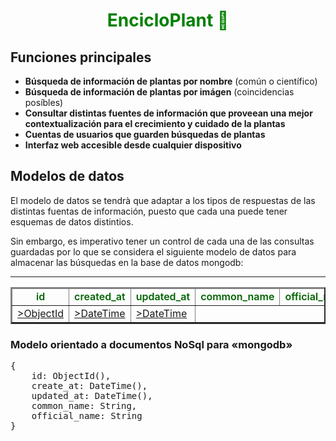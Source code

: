 <h1 style="color: green; text-align: center">EncicloPlant &#127795 </h1>

## Funciones principales

 * __Búsqueda de información de plantas por nombre__ (común o científico)
 * __Búsqueda de información de plantas por imágen__ (coincidencias posíbles)
 * __Consultar distintas fuentes de información que proveean una mejor contextualización para el crecimiento y cuidado de la plantas__
 * __Cuentas de usuarios que guarden búsquedas de plantas__
 * __Interfaz web accesible desde cualquier dispositivo__

## Modelos de datos

El modelo de datos se tendrà que adaptar a los tipos de respuestas de las distintas fuentas de información, puesto que cada una puede tener esquemas de datos distintios.

Sin embargo, es imperativo tener un control de cada una de las consultas guardadas por lo que se considera el siguiente modelo de datos para almacenar las búsquedas en la base de datos mongodb:
<hr>
<table align="center" border="2px">
    <thead>
        <tr style="font-weight: 600; color: darkGreen; text-align: center">
            <td>id</td>
            <td>created_at</td>
            <td>updated_at</td>
            <td>common_name</td>
            <td>official_name</td>
        </tr>
    </thead>
    <tbody>
        <tr>
            <td><a href="#"> >ObjectId </a></td>
            <td><a href="#"> >DateTime </a></td>
            <td><a href="#"> >DateTime </a></td>
        </tr>
    </tbody>
</table>

### Modelo orientado a documentos NoSql para «mongodb»

<pre>
{
    id: ObjectId(),
    create_at: DateTime(),
    updated_at: DateTime(),
    common_name: String,
    official_name: String
}
</pre>
